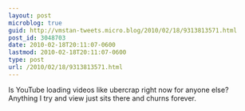 ```yaml
---
layout: post
microblog: true
guid: http://vmstan-tweets.micro.blog/2010/02/18/9313813571.html
post_id: 3048703
date: 2010-02-18T20:11:07-0600
lastmod: 2010-02-18T20:11:07-0600
type: post
url: /2010/02/18/9313813571.html
---
```

Is YouTube loading videos like ubercrap right now for anyone else? Anything I try and view just sits there and churns forever.
